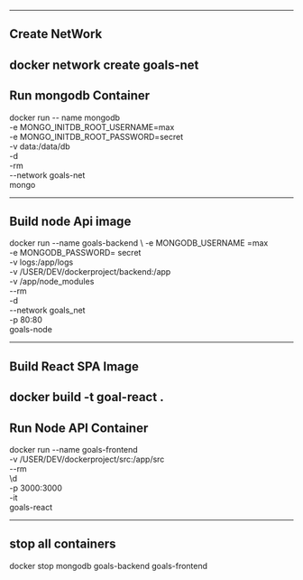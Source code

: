 -------------------

Create NetWork
-------------------

docker network create goals-net
--------------------------

Run mongodb Container
--------------------------

docker run -- name mongodb \
-e MONGO_INITDB_ROOT_USERNAME=max \
-e MONGO_INITDB_ROOT_PASSWORD=secret \
-v data:/data/db \
-d \
-rm \
--network goals-net \
mongo

---------------------------

Build node Api image
------------------------------

docker run --name goals-backend \ 
-e MONGODB_USERNAME =max \
-e MONGODB_PASSWORD= secret \
-v logs:/app/logs \
-v /USER/DEV/dockerproject/backend:/app \
-v /app/node_modules \
--rm \
-d \
--network goals_net \
-p 80:80 \
goals-node

----------------------------------

Build React SPA Image
----------------------------------

docker build -t goal-react .
-----------------------------------

Run Node API Container
-----------------------------------

docker run --name goals-frontend \
-v /USER/DEV/dockerproject/src:/app/src \
--rm \
\d \
-p 3000:3000 \
-it \
goals-react

---------------------------------------

stop all containers
---------------------------------------

docker stop mongodb goals-backend goals-frontend 
